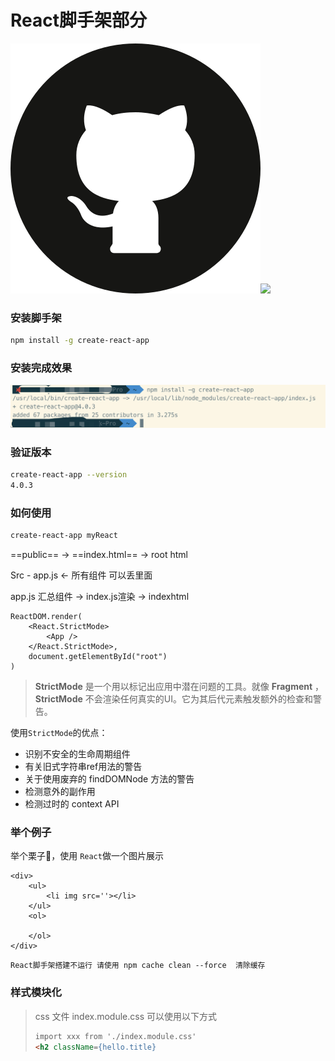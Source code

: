 # React脚手架部分

[![github](https://raw.githubusercontent.com/zbsilent/imag/main/rootgithubb.svg)![](https://img.shields.io/badge/React-zbsilent-brightgreen)](https://github.com/zbsilent)

### 安装脚手架

```bash
npm install -g create-react-app
```

### 安装完成效果

![image-20210320153134112](https://raw.githubusercontent.com/zbsilent/imag/main/rootimage-20210320153134112.png)

### 验证版本

```bash
create-react-app --version
4.0.3
```

### 如何使用

```bash
create-react-app myReact
```

==public== $\rightarrow$ ==index.html== $\rightarrow$ root html

Src - app.js $\leftarrow$ 所有组件 可以丢里面

app.js 汇总组件 $\rightarrow$ index.js渲染 $\rightarrow$ indexhtml

```text
ReactDOM.render(
    <React.StrictMode>
        <App />
    </React.StrictMode>,
    document.getElementById("root")
)
```

> **StrictMode** 是一个用以标记出应用中潜在问题的工具。就像 **Fragment** ，**StrictMode** 不会渲染任何真实的UI。它为其后代元素触发额外的检查和警告。

使用`StrictMode`的优点：

* 识别不安全的生命周期组件
* 有关旧式字符串ref用法的警告
* 关于使用废弃的 findDOMNode 方法的警告
* 检测意外的副作用
* 检测过时的 context API

### 举个例子

举个栗子🌰，使用 `React`做一个图片展示

```markup
<div>
    <ul>
        <li img src=''></li>
    </ul>
    <ol>

    </ol>
</div>
```

`React脚手架搭建不运行 请使用 npm cache clean --force  清除缓存`



### 样式模块化



> css 文件 index.module.css 可以使用以下方式
>
> ```html
> import xxx from './index.module.css' 
> <h2 className={hello.title}
> ```

